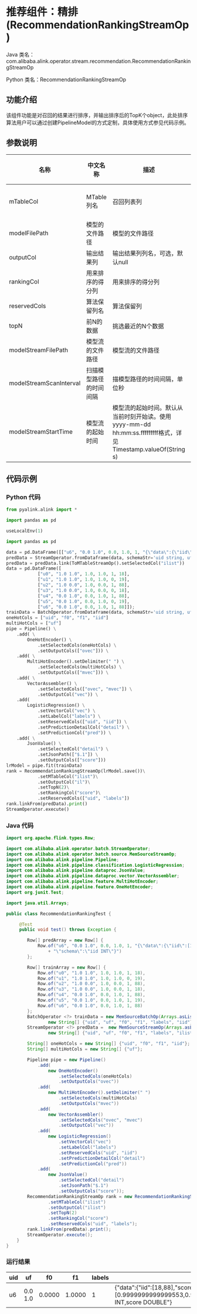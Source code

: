 # 推荐组件：精排 (RecommendationRankingStreamOp)
Java 类名：com.alibaba.alink.operator.stream.recommendation.RecommendationRankingStreamOp

Python 类名：RecommendationRankingStreamOp


## 功能介绍
该组件功能是对召回的结果进行排序，并输出排序后的TopK个object，此处排序算法用户可以通过创建PipelineModel的方式定制，具体使用方式参见代码示例。

## 参数说明

| 名称 | 中文名称 | 描述 | 类型 | 是否必须？ | 取值范围 | 默认值 |
| --- | --- | --- | --- | --- | --- | --- |
| mTableCol | MTable 列名 | 召回列表列 | String | ✓ | 所选列类型为 [M_TABLE, STRING] |  |
| modelFilePath | 模型的文件路径 | 模型的文件路径 | String |  |  | null |
| outputCol | 输出结果列 | 输出结果列列名，可选，默认null | String |  |  | null |
| rankingCol | 用来排序的得分列 | 用来排序的得分列 | String |  |  | null |
| reservedCols | 算法保留列名 | 算法保留列 | String[] |  |  | null |
| topN | 前N的数据 | 挑选最近的N个数据 | Integer |  | x >= 1 | 10 |
| modelStreamFilePath | 模型流的文件路径 | 模型流的文件路径 | String |  |  | null |
| modelStreamScanInterval | 扫描模型路径的时间间隔 | 描模型路径的时间间隔，单位秒 | Integer |  |  | 10 |
| modelStreamStartTime | 模型流的起始时间 | 模型流的起始时间。默认从当前时刻开始读。使用yyyy-mm-dd hh:mm:ss.fffffffff格式，详见Timestamp.valueOf(String s) | String |  |  | null |


## 代码示例
### Python 代码
```python
from pyalink.alink import *

import pandas as pd

useLocalEnv(1)

import pandas as pd

data = pd.DataFrame([["u6", "0.0 1.0", 0.0, 1.0, 1, "{\"data\":{\"iid\":[18,19,88]},\"schema\":\"iid INT\"}"]])
predData = StreamOperator.fromDataframe(data, schemaStr='uid string, uf string, f0 double, f1 double, labels int, ilist string')
predData = predData.link(ToMTableStreamOp().setSelectedCol("ilist"))
data = pd.DataFrame([
            ["u0", "1.0 1.0", 1.0, 1.0, 1, 18],
			["u1", "1.0 1.0", 1.0, 1.0, 0, 19],
			["u2", "1.0 0.0", 1.0, 0.0, 1, 88],
			["u3", "1.0 0.0", 1.0, 0.0, 0, 18],
			["u4", "0.0 1.0", 0.0, 1.0, 1, 88],
			["u5", "0.0 1.0", 0.0, 1.0, 0, 19],
			["u6", "0.0 1.0", 0.0, 1.0, 1, 88]]);
trainData = BatchOperator.fromDataframe(data, schemaStr='uid string, uf string, f0 double, f1 double, labels int, iid string')
oneHotCols = ["uid", "f0", "f1", "iid"]
multiHotCols = ["uf"]
pipe = Pipeline() \
    .add( \
        OneHotEncoder() \
            .setSelectedCols(oneHotCols) \
			.setOutputCols(["ovec"])) \
    .add( \
		MultiHotEncoder().setDelimiter(" ") \
            .setSelectedCols(multiHotCols) \
            .setOutputCols(["mvec"])) \
	.add( \
		VectorAssembler() \
			.setSelectedCols(["ovec", "mvec"]) \
			.setOutputCol("vec")) \
	.add(
		LogisticRegression() \
            .setVectorCol("vec") \
			.setLabelCol("labels") \
			.setReservedCols(["uid", "iid"]) \
			.setPredictionDetailCol("detail") \
			.setPredictionCol("pred")) \
	.add( \
		JsonValue() \
			.setSelectedCol("detail") \
			.setJsonPath(["$.1"]) \
			.setOutputCols(["score"]))
lrModel = pipe.fit(trainData)
rank = RecommendationRankingStreamOp(lrModel.save())\
			.setMTableCol("ilist")\
			.setOutputCol("il")\
			.setTopN(2)\
			.setRankingCol("score")\
			.setReservedCols(["uid", "labels"])
rank.linkFrom(predData).print()
StreamOperator.execute()
```
### Java 代码
```java
import org.apache.flink.types.Row;

import com.alibaba.alink.operator.batch.StreamOperator;
import com.alibaba.alink.operator.batch.source.MemSourceStreamOp;
import com.alibaba.alink.pipeline.Pipeline;
import com.alibaba.alink.pipeline.classification.LogisticRegression;
import com.alibaba.alink.pipeline.dataproc.JsonValue;
import com.alibaba.alink.pipeline.dataproc.vector.VectorAssembler;
import com.alibaba.alink.pipeline.feature.MultiHotEncoder;
import com.alibaba.alink.pipeline.feature.OneHotEncoder;
import org.junit.Test;

import java.util.Arrays;

public class RecommendationRankingTest {

	 @Test
	 public void test() throws Exception {

		Row[] predArray = new Row[] {
			Row.of("u6", "0.0 1.0", 0.0, 1.0, 1, "{\"data\":{\"iid\":[18,19,88]},"
				+ "\"schema\":\"iid INT\"}")
		};

		Row[] trainArray = new Row[] {
			Row.of("u0", "1.0 1.0", 1.0, 1.0, 1, 18),
			Row.of("u1", "1.0 1.0", 1.0, 1.0, 0, 19),
			Row.of("u2", "1.0 0.0", 1.0, 0.0, 1, 88),
			Row.of("u3", "1.0 0.0", 1.0, 0.0, 1, 18),
			Row.of("u4", "0.0 1.0", 0.0, 1.0, 1, 88),
			Row.of("u5", "0.0 1.0", 0.0, 1.0, 1, 19),
			Row.of("u6", "0.0 1.0", 0.0, 1.0, 1, 88)
		};
		BatchOperator <?> trainData = new MemSourceBatchOp(Arrays.asList(trainArray),
				new String[] {"uid", "uf", "f0", "f1", "labels", "iid"});
		StreamOperator <?> predData =  new MemSourceStreamOp(Arrays.asList(predArray),
				new String[] {"uid", "uf", "f0", "f1", "labels", "ilist"});

		String[] oneHotCols = new String[] {"uid", "f0", "f1", "iid"};
		String[] multiHotCols = new String[] {"uf"};

		Pipeline pipe = new Pipeline()
			.add(
				new OneHotEncoder()
					.setSelectedCols(oneHotCols)
					.setOutputCols("ovec"))
			.add(
				new MultiHotEncoder().setDelimiter(" ")
					.setSelectedCols(multiHotCols)
					.setOutputCols("mvec"))
			.add(
				new VectorAssembler()
					.setSelectedCols("ovec", "mvec")
					.setOutputCol("vec"))
			.add(
				new LogisticRegression()
					.setVectorCol("vec")
					.setLabelCol("labels")
					.setReservedCols("uid", "iid")
					.setPredictionDetailCol("detail")
					.setPredictionCol("pred"))
			.add(
				new JsonValue()
					.setSelectedCol("detail")
					.setJsonPath("$.1")
					.setOutputCols("score"));
		RecommendationRankingStreamOp rank = new RecommendationRankingStreamOp(pipe.fit(trainData).save())
    			.setMTableCol("ilist")
    			.setOutputCol("ilist")
    			.setTopN(2)
    			.setRankingCol("score")
    			.setReservedCols("uid", "labels");
		rank.linkFrom(predData).print();
    	StreamOperator.execute();
	}
}
```

### 运行结果
uid|uf|f0|f1|labels|ilist
---|---|---|---|------|-----
u6|0.0 1.0|0.0000|1.0000|1|{"data":{"iid":[18,88],"score":[0.9999999999999553,0.9999999999999472]},"schema":"iid INT,score DOUBLE"}
